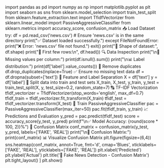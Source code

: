import pandas as pd 
import numpy as np 
import matplotlib.pyplot as plt 
import seaborn as sns
from sklearn.model_selection 
import train_test_split from sklearn.feature_extraction.text 
import TfidfVectorizer from sklearn.linear_model 
import PassiveAggressiveClassifier from sklearn.metrics 
import accuracy_score, confusion_matrix
📥 Load Dataset
try: df = pd.read_csv('news.csv') # Ensure 'news.csv' is in the same directory print("✅ Dataset loaded successfully.") except FileNotFoundError: print("❌ Error: 'news.csv' file not found.") exit()
print("🔢 Shape of dataset:", df.shape) print("📄 First few rows:\n", df.head())
🔍 Data Inspection
print("\n🧹 Missing values per column:") 
print(df.isnull().sum())
print("\n📊 Label distribution:") print(df['label'].value_counts())
🧼 Remove duplicates
df.drop_duplicates(inplace=True)
✅ Ensure no missing text data
df = df.dropna(subset=['text'])
🎯 Feature and Label Separation
X = df['text'] y = df['label']
🧪 Split data into train and test sets
X_train, X_test, y_train, y_test = train_test_split(X, y, test_size=0.2, random_state=7)
🔠 TF-IDF Vectorization
tfidf_vectorizer = TfidfVectorizer(stop_words='english', max_df=0.7) 
tfidf_train = tfidf_vectorizer.fit_transform(X_train) 
tfidf_test = tfidf_vectorizer.transform(X_test)
🤖 Train PassiveAggressiveClassifier
pac = PassiveAggressiveClassifier(max_iter=50) pac.fit(tfidf_train, y_train)
📈 Predictions and Evaluation
y_pred = pac.predict(tfidf_test) score = accuracy_score(y_test, y_pred) print(f"\n✅ Model Accuracy: {round(score * 100, 2)}%")
🧾 Confusion Matrix
conf_matrix = confusion_matrix(y_test, y_pred, labels=['FAKE', 'REAL']) print("\n🧾 Confusion Matrix:") print(conf_matrix)
📊 Visualize Confusion Matrix
plt.figure(figsize=(6,4)) 
sns.heatmap(conf_matrix, annot=True, fmt='d', cmap='Blues', xticklabels=['FAKE', 'REAL'], yticklabels=['FAKE', 'REAL']) 
plt.xlabel('Predicted') 
plt.ylabel('Actual') 
plt.title('📰 Fake News Detection - Confusion Matrix') 
plt.tight_layout() ]
plt.show()
